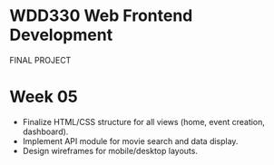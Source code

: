 # WDD330 Web Frontend Development
FINAL PROJECT

# Week 05
- Finalize HTML/CSS structure for all views (home, event creation, dashboard).  
- Implement API module for movie search and data display.  
- Design wireframes for mobile/desktop layouts.  

